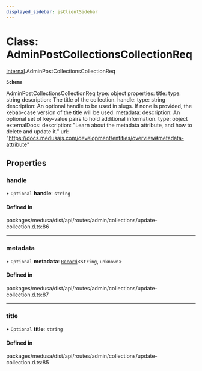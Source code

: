 ```yaml
---
displayed_sidebar: jsClientSidebar
---
```


# Class: AdminPostCollectionsCollectionReq

[internal](../modules/internal-3.md).AdminPostCollectionsCollectionReq

**`Schema`**

AdminPostCollectionsCollectionReq
type: object
properties:
  title:
    type: string
    description: The title of the collection.
  handle:
    type: string
    description: An optional handle to be used in slugs. If none is provided, the kebab-case version of the title will be used.
  metadata:
    description: An optional set of key-value pairs to hold additional information.
    type: object
    externalDocs:
      description: "Learn about the metadata attribute, and how to delete and update it."
      url: "https://docs.medusajs.com/development/entities/overview#metadata-attribute"

## Properties

### handle

• `Optional` **handle**: `string`

#### Defined in

packages/medusa/dist/api/routes/admin/collections/update-collection.d.ts:86

___

### metadata

• `Optional` **metadata**: [`Record`](../modules/internal.md#record)<`string`, `unknown`\>

#### Defined in

packages/medusa/dist/api/routes/admin/collections/update-collection.d.ts:87

___

### title

• `Optional` **title**: `string`

#### Defined in

packages/medusa/dist/api/routes/admin/collections/update-collection.d.ts:85
